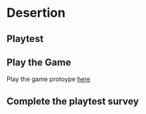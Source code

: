 # Desertion
## Playtest

## Play the Game
Play the game protoype [here](prototype/TwineGamePrototype.html)

## Complete the playtest survey

